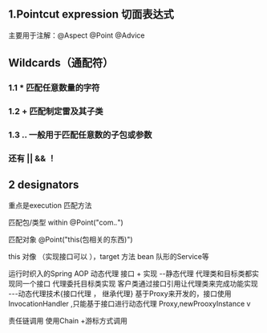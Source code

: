 ## 1.Pointcut expression 切面表达式
主要用于注解：@Aspect   @Point @Advice
## Wildcards（通配符）
###  1.1  * 匹配任意数量的字符
###  1.2 + 匹配制定雷及其子类
###  1.3 .. 一般用于匹配任意数的子包或参数 
### 还有 || && ！

## 2 designators

 重点是execution 匹配方法 

匹配包/类型 within
 @Point("com.*.*")

匹配对象
@Point("this(包相关的东西)")

this 对像 （实现接口可以 ），target 方法 bean 队形的Service等

运行时织入的Spring AOP
动态代理 接口 + 实现
--静态代理
代理类和目标类都实现同一个接口
代理委托目标类实现
客户类通过接口引用让代理类来完成功能实现
---动态代理技术{接口代理 ， 继承代理}
基于Proxy来开发的，接口使用InvocationHandler ,只能基于接口进行动态代理
Proxy,newProoxyInstance  v 

责任链调用 使用Chain +游标方式调用 